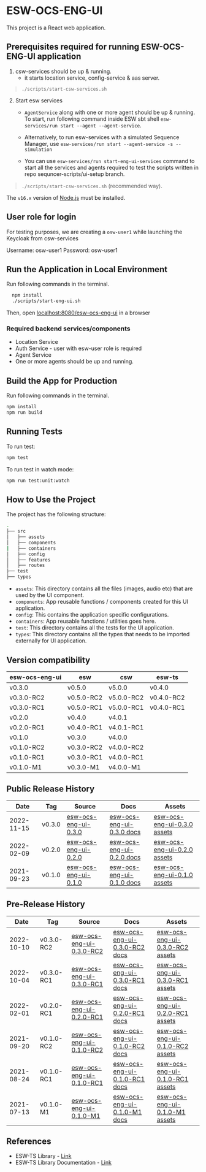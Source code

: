 # ESW-OCS-ENG-UI

This project is a React web application.

## Prerequisites required for running ESW-OCS-ENG-UI application

1. csw-services should be up & running.
    - it starts location service, config-service & aas server.

> `./scripts/start-csw-services.sh`

2. Start esw services
    - `AgentService` along with one or more agent should be up & running. To start, run following command inside ESW sbt shell `esw-services/run start --agent --agent-service`.

    - Alternatively, to run esw-services with a simulated Sequence Manager, use
    `esw-services/run start --agent-service -s --simulation`

    - You can use `esw-services/run start-eng-ui-services` command to start all the services and agents required to test the scripts written in repo sequncer-scripts/ui-setup branch.

> `./scripts/start-csw-services.sh` (recommended way).

The `v16.x` version of [Node.js](https://nodejs.org/en/download/package-manager/) must be installed.

## User role for login

For testing purposes, we are creating a `osw-user1` while launching the Keycloak from csw-services

Username: osw-user1
Password: osw-user1

## Run the Application in Local Environment

Run following commands in the terminal.

  ```bash
    npm install
    ./scripts/start-eng-ui.sh
  ```

Then, open [localhost:8080/esw-ocs-eng-ui](http://localhost:8000/esw-ocs-eng-ui/) in a browser

### Required backend services/components

- Location Service
- Auth Service - user with esw-user role is required
- Agent Service
- One or more agents should be up and running.

## Build the App for Production

Run following commands in the terminal.

```bash
npm install
npm run build
```

## Running Tests

To run test:

```bash
npm test
```

To run test in watch mode:

```bash
npm run test:unit:watch
```

## How to Use the Project

The project has the following structure:

```bash
.
├── src
│   ├── assets
│   ├── components
|   ├── containers
│   ├── config
│   ├── features
│   ├── routes
├── test
├── types
```

- `assets`: This directory contains all the files (images, audio etc) that are used by the UI component.
- `components`: App reusable functions / components created for this UI application.
- `config`: This contains the application specific configurations.
- `containers`: App reusable functions / utilities goes here.
- `test`: This directory contains all the tests for the UI application.
- `types`: This directory contains all the types that needs to be imported externally for UI application.

## Version compatibility

| esw-ocs-eng-ui | esw        | csw        | esw-ts     |
|----------------|------------|------------|------------|
| v0.3.0         | v0.5.0     | v5.0.0     | v0.4.0     |
| v0.3.0-RC2     | v0.5.0-RC2 | v5.0.0-RC2 | v0.4.0-RC2 |
| v0.3.0-RC1     | v0.5.0-RC1 | v5.0.0-RC1 | v0.4.0-RC1 |
| v0.2.0         | v0.4.0     | v4.0.1     |            |
| v0.2.0-RC1     | v0.4.0-RC1 | v4.0.1-RC1 |            |
| v0.1.0         | v0.3.0     | v4.0.0     |            |
| v0.1.0-RC2     | v0.3.0-RC2 | v4.0.0-RC2 |            |
| v0.1.0-RC1     | v0.3.0-RC1 | v4.0.0-RC1 |            |
| v0.1.0-M1      | v0.3.0-M1  | v4.0.0-M1  |            |

## Public Release History

| Date       | Tag    | Source                                                                            | Docs                                                                             | Assets                                                                                           |
|------------|--------|-----------------------------------------------------------------------------------|----------------------------------------------------------------------------------|--------------------------------------------------------------------------------------------------|
| 2022-11-15 | v0.3.0 | [esw-ocs-eng-ui-0.3.0](https://github.com/tmtsoftware/esw-ocs-eng-ui/tree/v0.3.0) | [esw-ocs-eng-ui-0.3.0 docs](https://tmtsoftware.github.io/esw-ocs-eng-ui/0.3.0/) | [esw-ocs-eng-ui-0.3.0 assets](https://github.com/tmtsoftware/esw-ocs-eng-ui/releases/tag/v0.3.0) |
| 2022-02-09 | v0.2.0 | [esw-ocs-eng-ui-0.2.0](https://github.com/tmtsoftware/esw-ocs-eng-ui/tree/v0.2.0) | [esw-ocs-eng-ui-0.2.0 docs](https://tmtsoftware.github.io/esw-ocs-eng-ui/0.2.0/) | [esw-ocs-eng-ui-0.2.0 assets](https://github.com/tmtsoftware/esw-ocs-eng-ui/releases/tag/v0.2.0) |
| 2021-09-23 | v0.1.0 | [esw-ocs-eng-ui-0.1.0](https://github.com/tmtsoftware/esw-ocs-eng-ui/tree/v0.1.0) | [esw-ocs-eng-ui-0.1.0 docs](https://tmtsoftware.github.io/esw-ocs-eng-ui/0.1.0/) | [esw-ocs-eng-ui-0.1.0 assets](https://github.com/tmtsoftware/esw-ocs-eng-ui/releases/tag/v0.1.0) |

## Pre-Release History

| Date       | Tag        | Source                                                                                    | Docs                                                                                     | Assets                                                                                                   |
|------------|------------|-------------------------------------------------------------------------------------------|------------------------------------------------------------------------------------------|----------------------------------------------------------------------------------------------------------|
| 2022-10-10 | v0.3.0-RC2 | [esw-ocs-eng-ui-0.3.0-RC2](https://github.com/tmtsoftware/esw-ocs-eng-ui/tree/v0.3.0-RC2) | [esw-ocs-eng-ui-0.3.0-RC2 docs](https://tmtsoftware.github.io/esw-ocs-eng-ui/0.3.0-RC2/) | [esw-ocs-eng-ui-0.3.0-RC2 assets](https://github.com/tmtsoftware/esw-ocs-eng-ui/releases/tag/v0.3.0-RC2) |
| 2022-10-04 | v0.3.0-RC1 | [esw-ocs-eng-ui-0.3.0-RC1](https://github.com/tmtsoftware/esw-ocs-eng-ui/tree/v0.3.0-RC1) | [esw-ocs-eng-ui-0.3.0-RC1 docs](https://tmtsoftware.github.io/esw-ocs-eng-ui/0.3.0-RC1/) | [esw-ocs-eng-ui-0.3.0-RC1 assets](https://github.com/tmtsoftware/esw-ocs-eng-ui/releases/tag/v0.3.0-RC1) |
| 2022-02-01 | v0.2.0-RC1 | [esw-ocs-eng-ui-0.2.0-RC1](https://github.com/tmtsoftware/esw-ocs-eng-ui/tree/v0.2.0-RC1) | [esw-ocs-eng-ui-0.2.0-RC1 docs](https://tmtsoftware.github.io/esw-ocs-eng-ui/0.2.0-RC1/) | [esw-ocs-eng-ui-0.2.0-RC1 assets](https://github.com/tmtsoftware/esw-ocs-eng-ui/releases/tag/v0.2.0-RC1) |
| 2021-09-20 | v0.1.0-RC2 | [esw-ocs-eng-ui-0.1.0-RC2](https://github.com/tmtsoftware/esw-ocs-eng-ui/tree/v0.1.0-RC2) | [esw-ocs-eng-ui-0.1.0-RC2 docs](https://tmtsoftware.github.io/esw-ocs-eng-ui/0.1.0-RC2/) | [esw-ocs-eng-ui-0.1.0-RC2 assets](https://github.com/tmtsoftware/esw-ocs-eng-ui/releases/tag/v0.1.0-RC2) |
| 2021-08-24 | v0.1.0-RC1 | [esw-ocs-eng-ui-0.1.0-RC1](https://github.com/tmtsoftware/esw-ocs-eng-ui/tree/v0.1.0-RC1) | [esw-ocs-eng-ui-0.1.0-RC1 docs](https://tmtsoftware.github.io/esw-ocs-eng-ui/0.1.0-RC1/) | [esw-ocs-eng-ui-0.1.0-RC1 assets](https://github.com/tmtsoftware/esw-ocs-eng-ui/releases/tag/v0.1.0-RC1) |
| 2021-07-13 | v0.1.0-M1  | [esw-ocs-eng-ui-0.1.0-M1](https://github.com/tmtsoftware/esw-ocs-eng-ui/tree/v0.1.0-M1)   | [esw-ocs-eng-ui-0.1.0-M1 docs](https://tmtsoftware.github.io/esw-ocs-eng-ui/0.1.0-M1/)   | [esw-ocs-eng-ui-0.1.0-M1 assets](https://github.com/tmtsoftware/esw-ocs-eng-ui/releases/tag/v0.1.0-M1)   |

## References

- ESW-TS Library - [Link](https://github.com/tmtsoftware/esw-ts/)
- ESW-TS Library Documentation - [Link](https://tmtsoftware.github.io/esw-ts/)
